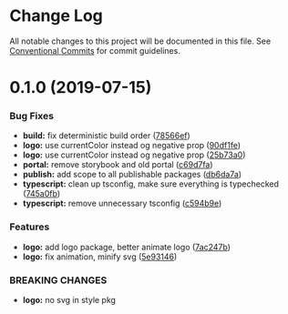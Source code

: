 # Change Log

All notable changes to this project will be documented in this file.
See [Conventional Commits](https://conventionalcommits.org) for commit guidelines.

# 0.1.0 (2019-07-15)


### Bug Fixes

* **build:** fix deterministic build order ([78566ef](https://github.com/fremtind/jokul/commit/78566ef))
* **logo:** use currentColor instead og negative prop ([90df1fe](https://github.com/fremtind/jokul/commit/90df1fe))
* **logo:** use currentColor instead og negative prop ([25b73a0](https://github.com/fremtind/jokul/commit/25b73a0))
* **portal:** remove storybook and old portal ([c69d7fa](https://github.com/fremtind/jokul/commit/c69d7fa))
* **publish:** add scope to all publishable packages ([db6da7a](https://github.com/fremtind/jokul/commit/db6da7a))
* **typescript:** clean up tsconfig, make sure everything is typechecked ([745a0fb](https://github.com/fremtind/jokul/commit/745a0fb))
* **typescript:** remove unnecessary tsconfig ([c594b9e](https://github.com/fremtind/jokul/commit/c594b9e))


### Features

* **logo:** add logo package, better animate logo ([7ac247b](https://github.com/fremtind/jokul/commit/7ac247b))
* **logo:** fix animation, minify svg ([5e93146](https://github.com/fremtind/jokul/commit/5e93146))


### BREAKING CHANGES

* **logo:** no svg in style pkg
